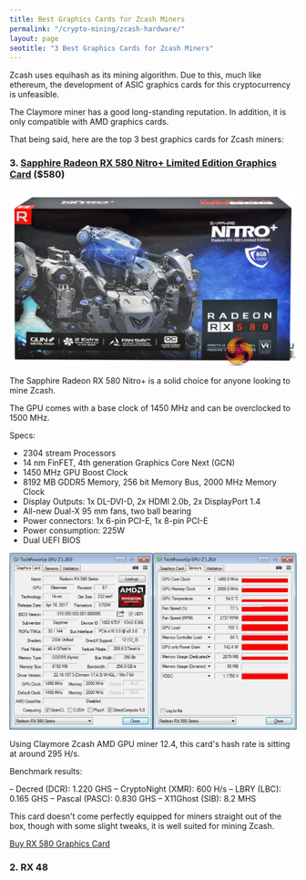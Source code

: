 ```yaml
---
title: Best Graphics Cards for Zcash Miners   
permalink: "/crypto-mining/zcash-hardware/"
layout: page
seotitle: "3 Best Graphics Cards for Zcash Miners" 
---
```


<!--- ![ZCASH](/img/cryptocurrency/zcash.png "ZCASH"){: .titlelogo-right} ---->

Zcash uses equihash as its mining algorithm. Due to this, much like ethereum, the development of ASIC graphics cards for this cryptocurrency is unfeasible. 

The Claymore miner has a good long-standing reputation. In addition, it is only compatible with AMD graphics cards. 

That being said, here are the top 3 best graphics cards for Zcash miners: 

### 3. [Sapphire Radeon RX 580 Nitro+ Limited Edition Graphics Card](https://www.amazon.com/gp/product/B06ZZGXTTK/ref=as_li_tl?ie=UTF8&camp=1789&creative=9325&creativeASIN=B06ZZGXTTK&linkCode=as2&tag=cryptocurrency06-20&linkId=010da69d2fcbb9314f7c9e4e0df9a94f) ($580)

![RX 580](/img/cryptocurrency/gpu/rx-580-nitro.jpg "RX 580 NITRO")

The Sapphire Radeon RX 580 Nitro+ is a solid choice for anyone looking to mine Zcash. 

The GPU comes with a base clock of 1450 MHz and can be overclocked to 1500 MHz. 

Specs: 

* 2304 stream Processors
* 14 nm FinFET, 4th generation Graphics Core Next (GCN)
* 1450 MHz GPU Boost Clock
* 8192 MB GDDR5 Memory, 256 bit Memory Bus, 2000 MHz Memory Clock
* Display Outputs: 1x DL-DVI-D, 2x HDMI 2.0b, 2x DisplayPort 1.4
* All-new Dual-X 95 mm fans, two ball bearing
* Power connectors: 1x 6-pin PCI-E, 1x 8-pin PCI-E
* Power consumption: 225W
* Dual UEFI BIOS

![RX 580 Specs](/img/cryptocurrency/gpu/rx-580-nitro-specs.jpg "RX 580 SPECS")

Using Claymore Zcash AMD GPU miner 12.4, this card's hash rate is sitting at around 295 H/s. 

Benchmark results: 

– Decred (DCR): 1.220 GHS
– CryptoNight (XMR): 600 H/s
– LBRY (LBC): 0.165 GHS
– Pascal (PASC): 0.830 GHS
– X11Ghost (SIB): 8.2 MHS

This card doesn't come perfectly equipped for miners straight out of the box, though with some slight tweaks, it is well suited for mining Zcash. 

<a href="https://www.amazon.com/gp/product/B06ZZGXTTK/ref=as_li_tl?ie=UTF8&camp=1789&creative=9325&creativeASIN=B06ZZGXTTK&linkCode=as2&tag=cryptocurrency06-20&linkId=010da69d2fcbb9314f7c9e4e0df9a94f" class="button button-buy"> Buy RX 580 Graphics Card </a>

### 2. RX 48

